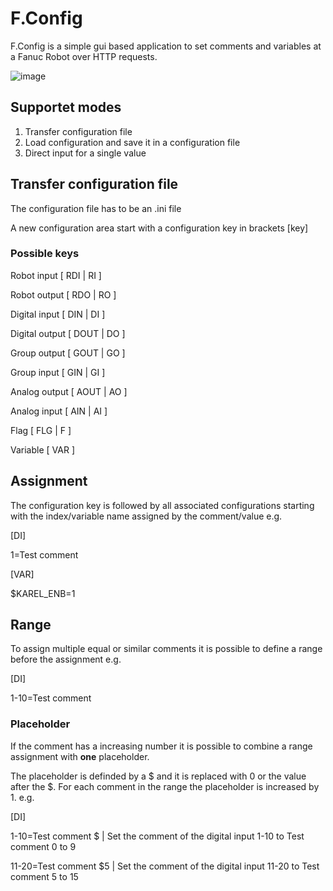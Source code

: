 # F.Config


F.Config is a simple gui based application to set comments and variables at a Fanuc Robot over HTTP requests.

![image](https://github.com/SyxSmiley/F.Config/assets/101479924/d39835e1-7644-40f2-a1e4-8205c3ae16c0)


## Supportet modes

1. Transfer configuration file
2. Load configuration and save it in a configuration file
3. Direct input for a single value


## Transfer configuration file
The configuration file has to be an .ini file

A new configuration area start with a configuration key in brackets [key]

### Possible keys

Robot input [ RDI | RI ]  

Robot output [ RDO | RO ]

Digital input [ DIN | DI ]

Digital output [ DOUT | DO ] 

Group output [ GOUT | GO ] 

Group input  [ GIN | GI ] 

Analog output [ AOUT | AO ] 

Analog input  [ AIN | AI ] 

Flag [ FLG | F ]

Variable [ VAR ]


## Assignment
The configuration key is followed by all associated configurations starting with the index/variable name assigned by the comment/value e.g. 

[DI]

1=Test comment

[VAR]

$KAREL_ENB=1

## Range
To assign multiple equal or similar comments it is possible to define a range before the assignment e.g.

[DI]

1-10=Test comment

### Placeholder 
If the comment has a increasing number it is possible to combine a range assignment with **one** placeholder. 

The placeholder is definded by a $ and it is replaced with 0 or the value after the $. For each comment in the range the placeholder is increased by 1. e.g.

[DI]

1-10=Test comment $ | Set the comment of the digital input 1-10 to Test comment 0 to 9

11-20=Test comment $5 | Set the comment of the digital input 11-20 to Test comment 5 to 15














